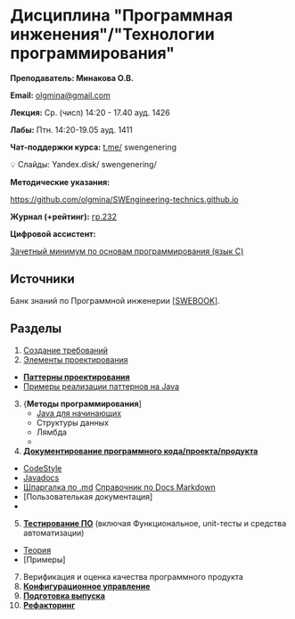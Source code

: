 # Дисциплина "Программная инженения"/"Технологии программирования" 

**Преподаватель: Минакова О.В.**

**Email:** olgmina@gmail.com

**Лекция:**  Ср. (числ) 14:20 - 17.40 ауд. 1426

**Лабы:** Птн. 14:20-19.05 ауд. 1411

**Чат-поддержки курса:**
[t.me/](http://t.me/) swengenering

<aside>
💡 Слайды: Yandex.disk/ swengenering/

</aside>

**Методические указания:** 

https://github.com/olgmina/SWEngineering-technics.github.io

**Журнал (+рейтинг):** [гр.232](https://docs.google.com/spreadsheets/d/231group)

**Цифровой ассистент:** 

[Зачетный минимум по основам программирования (язык С)](https://stepik.org/course/134959)

## Источники
Банк знаний по Программной инженерии [[SWEBOOK]](https://github.com/ligurio/swebok-2004-in-russian).

## Разделы

 1. [Создание требований](https://github.com/olgmina/SWEngineering-technics.github.io/blob/9859fc662afc93e297f9ebdadb3c544b217a1846/requierements/requirements.md)
 2. [Элементы проектирования](https://github.com/olgmina/SWEngineering-technics.github.io/blob/c052f923e28a6717dbbd126809a82ceab3d61e55/design/design.md) 
  - [**Паттерны проектирования**](https://sites.google.com/view/study-pattern/%D0%B3%D0%BB%D0%B0%D0%B2%D0%BD%D0%B0%D1%8F/%D0%B7%D0%B0%D0%B4%D0%B0%D1%87%D0%B8)
  - [Примеры реализации паттернов на Java](https://java-design-patterns.com/patterns/) 
 3. {**Методы программирования**]
    - [Java для начинающих](https://github.com/wapmorgan/java_for_beginners_book)
    - Структуры данных
    - Лямбда
    - 
 4. [**Документирование программного кода/проекта/продукта**](https://github.com/olgmina/SWEngineering-technics.github.io/blob/4213776a1389719ce8f7ddb291431181974b478e/site/site.md)
- [CodeStyle](https://github.com/netology-code/codestyle/tree/master/java)
- [Javadocs](https://github.com/olgmina/SWEngineering-technics.github.io/blob/4213776a1389719ce8f7ddb291431181974b478e/Coding/Jadocs.md)
- [Шпаргалка по .md](https://docs.github.com/en/github/writing-on-github/basic-writing-and-formatting-syntax)  [Справочник по Docs Markdown](https://docs.microsoft.com/ru-ru/contribute/markdown-reference)
 - [Пользователькая документация]
 - 
 5. [**Тестирование ПО**](https://github.com/olgmina/SWEngineering-technics.github.io/blob/4d015f8685f1e47f55fce2acd5846b3d6861d415/testing/testing.md) (включая Функциональное, unit-тесты и средства автоматизации)
  - [Теория](https://github.com/olgmina/SWEngineering-technics.github.io/blob/42290a5ba66c0c84dd4c002133f3ac0bf7ffdc88/software%20testing%20-%20base%20course%20(svyatoslav_kulikov).pdf)
 -   [Примеры]
 7. Верификация и оценка качества программного продукта
 8. [**Конфигурационное управление**](https://github.com/olgmina/SWEngineering-technics.github.io/blob/61f0ee3b596c8f762d5afd121c5a8e380c70f928/CM.md)
 9. [**Подготовка выпуска**](https://github.com/olgmina/SWEngineering-technics.github.io/blob/f36baaea62e4b8e62ee13cc9a7598755f90e623a/reliase/release.md)
 10. [**Рефакторинг**](https://github.com/olgmina/SWEngineering-technics.github.io/blob/da217bba57f67dfc178527a39e15bbb0f7316d1f/Refactoring/refactoring.md)
